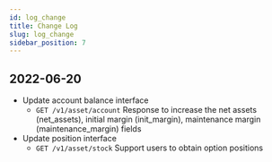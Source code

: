 ```yaml
---
id: log_change
title: Change Log
slug: log_change
sidebar_position: 7
---
```



## 2022-06-20

- Update account balance interface
  - `GET /v1/asset/account` Response to increase the net assets (net_assets), initial margin (init_margin), maintenance margin (maintenance_margin) fields
- Update position interface
  - `GET /v1/asset/stock` Support users to obtain option positions
